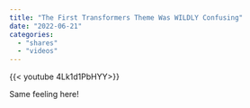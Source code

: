 ```yaml
---
title: "The First Transformers Theme Was WILDLY Confusing"
date: "2022-06-21"
categories:
  - "shares"
  - "videos"
---
```


<div style="width: 70vw;">{{< youtube 4Lk1d1PbHYY>}}</div>

Same feeling here!

